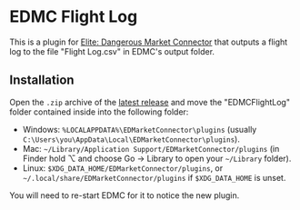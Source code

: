 EDMC Flight Log
========

This is a plugin for [Elite: Dangerous Market Connector](https://github.com/Marginal/EDMarketConnector/wiki)
that outputs a flight log to the file "Flight Log.csv" in EDMC's output folder.

Installation
--------
Open the `.zip` archive of the [latest release](https://github.com/Marginal/EDMCFlightLog/releases/latest) and move the "EDMCFlightLog" folder contained inside into the following folder:

* Windows: `%LOCALAPPDATA%\EDMarketConnector\plugins` (usually `C:\Users\you\AppData\Local\EDMarketConnector\plugins`).
* Mac: `~/Library/Application Support/EDMarketConnector/plugins` (in Finder hold ⌥ and choose Go &rarr; Library to open your `~/Library` folder).
* Linux: `$XDG_DATA_HOME/EDMarketConnector/plugins`, or `~/.local/share/EDMarketConnector/plugins` if `$XDG_DATA_HOME` is unset.

You will need to re-start EDMC for it to notice the new plugin.
